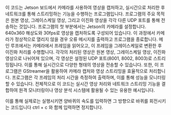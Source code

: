 이 코드는 Jetson 보드에서 카메라를 사용하여 영상을 캡처하고, 
실시간으로 처리한 후 네트워크를 통해 스트리밍하는 기능을 수행하는 프로그램입니다. 
프로그램의 주요 목적은 원본 영상, 그레이스케일 영상, 그리고 이진화 영상을 각각 다른 UDP 포트를 통해 전송하는 것입니다.
프로그램의 첫 부분에서는 Jetson의 카메라를 설정합니다. 
640x360 해상도와 30fps로 영상을 캡처하도록 구성되어 있습니다. 
이 과정에서 카메라가 정상적으로 열리지 않을 경우 오류 메시지를 출력하고 프로그램을 종료합니다.
메인 루프에서는 카메라에서 프레임을 읽어오고, 이 프레임을 그레이스케일로 변환한 후 이진화 처리를 수행합니다. 
각각의 처리된 영상은 원본 영상, 그레이스케일 영상, 이진화 영상으로 나뉘어져 있으며, 각 영상은 설정된 UDP 포트(8001, 8002, 8003)로 스트리밍됩니다. 
이를 통해 실시간으로 다양한 형태의 영상을 전송할 수 있습니다.
또한, 이 프로그램은 GStreamer을 활용하여 카메라 캡처와 영상 스트리밍을 효율적으로 처리합니다. 
프로그램은 각 프레임의 처리 시간을 측정하여 출력하며, 이를 통해 성능을 모니터링할 수 있습니다. 
전체적으로 이 코드는 실시간 영상 처리와 네트워크 스트리밍 기능을 결합하여 원격 모니터링이나 영상 분석 시스템에 활용될 수 있는 유용한 예시입니다.

이를 통해 실제로는 실행시키면 양바퀴의 속도를 입력하면 그 방향으로 바퀴를 회전시키는 코드입니다
ctrl + c 와 함께 입력하면 정지합니다.
